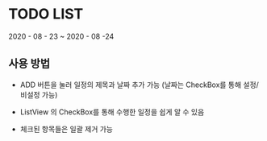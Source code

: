# TODO LIST
2020 - 08 - 23 ~ 2020 - 08 -24

## 사용 방법

* ADD 버튼을 눌러 일정의 제목과 날짜 추가 가능
  (날짜는 CheckBox를 통해 설정/비설정 가능)

* ListView 의 CheckBox를 통해 수행한 일정을 쉽게 알 수 있음

* 체크된 항목들은 일괄 제거 가능

